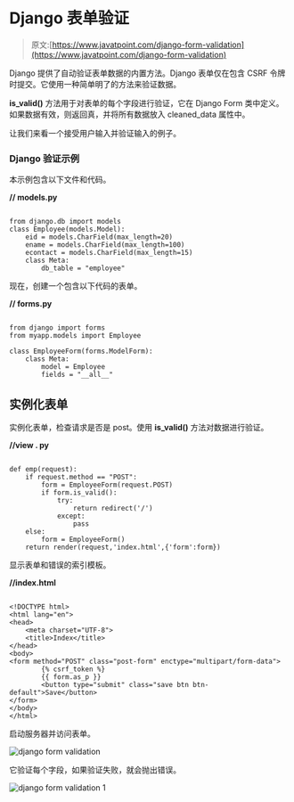 # Django 表单验证

> 原文:[https://www.javatpoint.com/django-form-validation](https://www.javatpoint.com/django-form-validation)

Django 提供了自动验证表单数据的内置方法。Django 表单仅在包含 CSRF 令牌时提交。它使用一种简单明了的方法来验证数据。

**is_valid()** 方法用于对表单的每个字段进行验证，它在 Django Form 类中定义。如果数据有效，则返回真，并将所有数据放入 cleaned_data 属性中。

让我们来看一个接受用户输入并验证输入的例子。

### Django 验证示例

本示例包含以下文件和代码。

**// models.py**

```

from django.db import models
class Employee(models.Model):
    eid = models.CharField(max_length=20)
    ename = models.CharField(max_length=100)
    econtact = models.CharField(max_length=15)
    class Meta:
        db_table = "employee"

```

现在，创建一个包含以下代码的表单。

**// forms.py**

```

from django import forms
from myapp.models import Employee

class EmployeeForm(forms.ModelForm):
    class Meta:
        model = Employee
        fields = "__all__"

```

## 实例化表单

实例化表单，检查请求是否是 post。使用 **is_valid()** 方法对数据进行验证。

**//view . py**

```

def emp(request):
    if request.method == "POST":
        form = EmployeeForm(request.POST)
        if form.is_valid():
            try:
                return redirect('/')
            except:
                pass
    else:
        form = EmployeeForm()
    return render(request,'index.html',{'form':form})

```

显示表单和错误的索引模板。

**//index.html**

```

<!DOCTYPE html>
<html lang="en">
<head>
    <meta charset="UTF-8">
    <title>Index</title>
</head>
<body>
<form method="POST" class="post-form" enctype="multipart/form-data">
        {% csrf_token %}
        {{ form.as_p }}
        <button type="submit" class="save btn btn-default">Save</button>
</form>
</body>
</html>

```

启动服务器并访问表单。

![django form validation](../Images/38728dc255ccbc7cde13f3edd05e181c.png)

它验证每个字段，如果验证失败，就会抛出错误。

![django form validation 1](../Images/1c0fd8fd77445e33a9a2c52a0369a3b7.png)